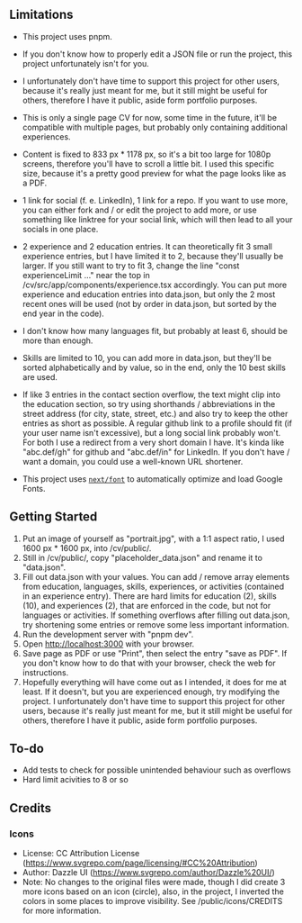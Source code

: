 ## Limitations
- This project uses pnpm.

- If you don't know how to properly edit a JSON file or run the project, this project unfortunately isn't for you.

- I unfortunately don't have time to support this project for other users, because it's really just meant for me, but it still might be useful for others, therefore I have it public, aside form portfolio purposes.

- This is only a single page CV for now, some time in the future, it'll be compatible with multiple pages, but probably only containing additional experiences.

- Content is fixed to 833 px * 1178 px, so it's a bit too large for 1080p screens, therefore you'll have to scroll a little bit. I used this specific size, because it's a pretty good preview for what the page looks like as a PDF.

- 1 link for social (f. e. LinkedIn), 1 link for a repo. If you want to use more, you can either fork and / or edit the project to add more, or use something like linktree for your social link, which will then lead to all your socials in one place.

- 2 experience and 2 education entries. It can theoretically fit 3 small experience entries, but I have limited it to 2, because they'll usually be larger. If you still want to try to fit 3, change the line "const experienceLimit ..." near the top in /cv/src/app/components/experience.tsx accordingly. You can put more experience and education entries into data.json, but only the 2 most recent ones will be used (not by order in data.json, but sorted by the end year in the code).

- I don't know how many languages fit, but probably at least 6, should be more than enough.

- Skills are limited to 10, you can add more in data.json, but they'll be sorted alphabetically and by value, so in the end, only the 10 best skills are used.

- If like 3 entries in the contact section overflow, the text might clip into the education section, so try using shorthands / abbreviations in the street address (for city, state, street, etc.) and also try to keep the other entries as short as possible. A regular github link to a profile should fit (if your user name isn't excessive), but a long social link probably won't. For both I use a redirect from a very short domain I have. It's kinda like "abc.def/gh" for github and "abc.def/in" for LinkedIn. If you don't have / want a domain, you could use a well-known URL shortener.

- This project uses [`next/font`](https://nextjs.org/docs/basic-features/font-optimization) to automatically optimize and load Google Fonts.

## Getting Started
1. Put an image of yourself as "portrait.jpg", with a 1:1 aspect ratio, I used 1600 px * 1600 px, into /cv/public/.
2. Still in /cv/public/, copy "placeholder_data.json" and rename it to "data.json".
3. Fill out data.json with your values. You can add / remove array elements from education, languages, skills, experiences, or activities (contained in an experience entry). There are hard limits for education (2), skills (10), and experiences (2), that are enforced in the code, but not for languages or activities. If something overflows after filling out data.json, try shortening some entries or remove some less important information.
4. Run the development server with "pnpm dev".
5. Open [http://localhost:3000](http://localhost:3000) with your browser.
6. Save page as PDF or use "Print", then select the entry "save as PDF". If you don't know how to do that with your browser, check the web for instructions.
7. Hopefully everything will have come out as I intended, it does for me at least. If it doesn't, but you are experienced enough, try modifying the project. I unfortunately don't have time to support this project for other users, because it's really just meant for me, but it still might be useful for others, therefore I have it public, aside form portfolio purposes.

## To-do

- Add tests to check for possible unintended behaviour such as overflows
- Hard limit acivities to 8 or so

## Credits

### Icons
- License: CC Attribution License (https://www.svgrepo.com/page/licensing/#CC%20Attribution)
- Author: Dazzle UI (https://www.svgrepo.com/author/Dazzle%20UI/)
- Note: No changes to the original files were made, though I did create 3 more icons based on an icon (circle), also, in the project, I inverted the colors in some places to improve visibility. See /public/icons/CREDITS for more information.
